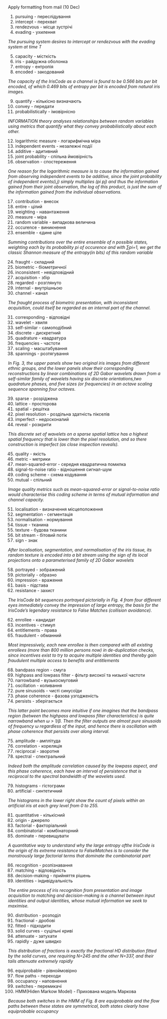 Apply formatting from mail (10 Dec)

1. pursuing - переслідування
1. intercept - перехват
1. rendezvous - місце зустрічі
1. evading - ухилення
  
  _The pursuing system desires to intercept or rendezvous with the evading system at time T_

5. capacity - місткість
1. iris - райдужна оболонка
1. entropy - ентропія
1. encoded - закодований

_The  capacity  of  the  IrisCode as  a  channel  is  found  to  be  0.566  bits  per  bit  encoded,  of which  0.469  bits  of  entropy  per  bit  is  encoded  from  natural iris  images._

9. quantify - кількісно визначають
1. convey - передати
1. probabilistically - імовірнісно

_INFORMATION theory analyses relationships between random  variables  using  metrics  that  quantify  what  they convey  probabilistically  about  each  other._

12. logarithmic measure - логарифмічна міра
1. independent events - незалежні події
1. additive - адитивний
1. joint probability - спільна ймовірність
1. observation - спостереження

_One  reason  for  the  logarithmic measure  is  to  cause  the  information  gained  from  observing independent events  to  be  additive, since  the  joint  probability of independent events(i,j) simply multiplies (pi pj) and thus the information gained from their joint observation, the log of this  product, is  just  the  sum  of  the  information gained  from the  individual  observations._

17. contribution - внесок
1. entire - цілий
1. weighting - навантаження
1. measure - міра
1. random variable - випадкова величина
1. occurence - виникнення
1. ensemble - єдине ціле

_Summing  contributions  over  the entire  ensemble  of n possible  states,  weighting  each  by  its probability pi of occurence and with ∑pi=1,  we get the classic  Shannon  measure of  the entropy(in bits) of this random variable_

24. fraught - складний
1. biometric - біометричної 
1. inconsistent - невідповідний
1. acquisition - збір
1. regarded - розглянуто
1. internal - внутрішньою
1. channel - канал

_The  fraught  process of biometric presentation, with inconsistent acquisition, could itself  be  regarded  as  an  internal  part  of  the  channel._

31. corresponding - відповідні
1. wavelet - хвиля
1. self-similar - самоподібний
1. discrete - дискретний
1. quadrature - квадратура
1. frequencies - частоти
1. scaling - масштабування
1. spannings - розтягування

_In  Fig.  3,  the  upper  panels  show two  original  iris  images  from  different  ethnic  groups,  and the lower panels show their corresponding reconstructions by linear combinations of 2D Gabor wavelets drawn from a self-similar  family  of  wavelets  having  six  discrete  orientations,two  quadrature  phases,  and  five  sizes  (or  frequencies)  in  an octave scaling  sequence spanning four octaves._

39. sparse - розріджена
1. lattice - просторова
1. spatial - решітка
1. pixel resolution - роздільна здатність пікселів
1. imperfect - недосконалий
1. reveal - розкрити

_This  discrete set of wavelets on a sparse spatial lattice has a highest spatial frequency that  is  lower  than  the  pixel  resolution, and  so  there construction is imperfect (as close inspection reveals)._

45. quality - якість
1. metric - метрики
1. mean-squared-error - середня квадратична помилка
1. signal-to-noise ratio - відношення сигнал-шум
1. coding scheme - схема кодування
1. mutual - спільний

_Image quality metrics such as mean-squared-error or signal-to-noise ratio would characterise this coding scheme in terms of mutual information  and  channel  capacity._

51. localisation - визначення місцеположення
1. segmentation - сегментація
1. normalisation - нормування
1. tissue - тканина
1. texture - будова тканини
1. bit stream - бітовий потік
1. sign - знак

_After localisation, segmentation, and  normalisation  of  the  iris  tissue,  its  random  texture  is encoded into a bit stream using the sign of its local projections onto a parameterised family of 2D Gabor wavelets_ 

58. portrayed - зображений
1. pictorially - образно
1. impression - враження
1. basis - підстава
1. resistance - захист

_The  IrisCode  bit  sequences  portrayed  pictorially  in  Fig.  4 from  four  different  eyes  immediately  convey  the  impression  of  large  entropy,  the  basis  for  the  IrisCode’s  legendary resistance to False Matches (collision avoidance)._

62. enrollee - кандидат
1. incentives - cтимул
1. entitlements - права
1. fraudulent - обманний

_Most impressively, each new enrollee is then compared  with  all  existing  enrollees  (more  than  800  million persons   now)   in   de-duplication   checks,   since   incentives exist  to  try  to  acquire  multiple  identities  and  thereby  gain fraudulent  multiple  access  to  benefits  and  entitlements_

68. bandpass region - смуга
1. highpass and  lowpass  filter - фільтр високої та низької частоти
1. narrowband - вузькосмуговий
1. oscillation - коливання
1. pure sinusoids - чисті синусоїди
1. phase coherence - фазова узгодженість
1. persists - зберігається

_This  latter  point  becomes  more  intuitive  if one imagines that the bandpass region (between the highpass and  lowpass  filter  characteristics)  is  quite  narrowband  when ω > 1/β.  Then  the  filter  outputs  are  almost  pure sinusoids  of  frequency ω regardless  of  the  input,  and  hence there  is  oscillation  with  phase  coherence  that  persists  over  along  interval._

75. amplitude - амплітуда
1. correlation - кореляція
1. reciprocal - зворотня
1. spectral - спектральний

_Indeed  both  the  amplitude  correlation  caused by  the  lowpass  aspect,  and  this  phase  coherence,  each  have an  interval  of  persistence  that  is  reciprocal  to  the  spectral bandwidth of the wavelets  used._

79. histograms - гістограми
1. artificial - синтетичний

_The  histograms  in  the  lower  right  show  the  count  of  pixels within an artificial iris at each grey level from 0 to 255._

81. quantitative - кількісний
1. origin - джерело
1. factorial - факторіальний
1. combinatorial  - комбінаторний
1. dominate - перевищувати

_A quantitative way to understand why the large entropy ofthe  IrisCode  is  the  origin  of  its  extreme  resistance  to  FalseMatches  is  to  consider  the  monstrously  large  factorial  terms that  dominate the  combinatorial part_

86. recognition - розпізнавання
1. matching - відповідність
1. decision-making - прийняття рішень
1. identities - індивідуальність

_The entire process of iris recognition from presentation and image acquisition to matching and decision-making  is  a  channel  between  input  identities  and  output identities, whose mutual information we seek to maximise._

90. distribution - розподіл
1. fractional - дробові
1. fitted - підходити
1. solid curves - суцільні криві
1. attenuate - затухати
1. rapidly - дуже швидко

_This distribution of fractions is exactly the fractional HD distribution fitted by the solid  curves,  one  requiring N=245  and the other N=337, and their tails attenuate extremely rapidly_

96. equiprobable - рівноймовірно
1. flow  paths - переходи
1. occupancy - наповнення
1. switches - перемикачі 
1. HMM(Hiden Markow Model) - Прихована модель Маркова

_Because both  switches  in  the  HMM  of  Fig.  8  are  equiprobable  and the  flow  paths  between  these  states  are  symmetrical,  both states  clearly  have  equiprobable  occupancy_